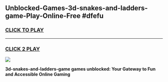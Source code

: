 
## Unblocked-Games-3d-snakes-and-ladders-game-Play-Online-Free #dfefu
<h3>
<a href="https://us.freeplayer.one?title=3d-snakes-and-ladders-game&ref=10M">CLICK TO PLAY</a></h3>
<hr>

<h3>
<a href="https://us.freeplayer.one?title=3d-snakes-and-ladders-game&ref=10M">CLICK 2 PLAY</a>
  
</h3>

<a href="https://us.freeplayer.one?title=3d-snakes-and-ladders-game&ref=10M"><img src="https://clearcache.store/games.png"></a>


**3d-snakes-and-ladders-game games unblocked: Your Gateway to Fun and Accessible Online Gaming**
